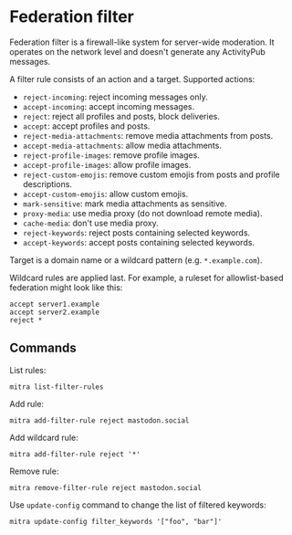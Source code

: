 # Federation filter

Federation filter is a firewall-like system for server-wide moderation. It operates on the network level and doesn't generate any ActivityPub messages.

A filter rule consists of an action and a target. Supported actions:

- `reject-incoming`: reject incoming messages only.
- `accept-incoming`: accept incoming messages.
- `reject`: reject all profiles and posts, block deliveries.
- `accept`: accept profiles and posts.
- `reject-media-attachments`: remove media attachments from posts.
- `accept-media-attachments`: allow media attachments.
- `reject-profile-images`: remove profile images.
- `accept-profile-images`: allow profile images.
- `reject-custom-emojis`: remove custom emojis from posts and profile descriptions.
- `accept-custom-emojis`: allow custom emojis.
- `mark-sensitive`: mark media attachments as sensitive.
- `proxy-media`: use media proxy (do not download remote media).
- `cache-media`: don't use media proxy.
- `reject-keywords`: reject posts containing selected keywords.
- `accept-keywords`: accept posts containing selected keywords.

Target is a domain name or a wildcard pattern (e.g. `*.example.com`).

Wildcard rules are applied last. For example, a ruleset for allowlist-based federation might look like this:

```
accept server1.example
accept server2.example
reject *
```

## Commands

List rules:

```shell
mitra list-filter-rules
```

Add rule:

```shell
mitra add-filter-rule reject mastodon.social
```

Add wildcard rule:

```shell
mitra add-filter-rule reject '*'
```

Remove rule:

```shell
mitra remove-filter-rule reject mastodon.social
```

Use `update-config` command to change the list of filtered keywords:

```shell
mitra update-config filter_keywords '["foo", "bar"]'
```
